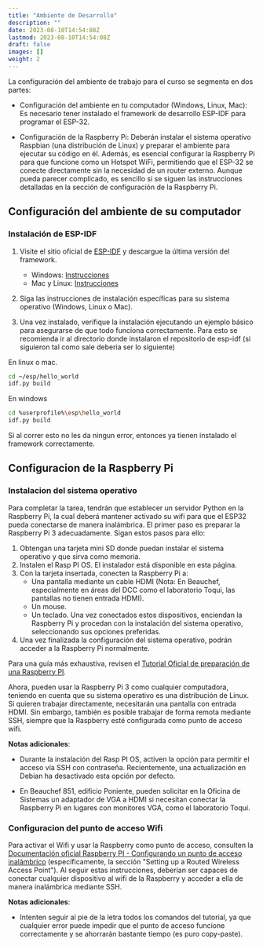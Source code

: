```yaml
---
title: "Ambiente de Desarrollo"
description: ""
date: 2023-08-10T14:54:08Z
lastmod: 2023-08-10T14:54:08Z
draft: false
images: []
weight: 2
---
```




La configuración del ambiente de trabajo para el curso se segmenta en dos partes:

- Configuración del ambiente en tu computador (Windows, Linux, Mac): Es necesario tener instalado el framework de desarrollo ESP-IDF para programar el ESP-32.

- Configuración de la Raspberry Pi: Deberán instalar el sistema operativo Raspbian (una distribución de Linux) y preparar el ambiente para ejecutar su código en él. Además, es esencial configurar la Raspberry Pi para que funcione como un Hotspot WiFi, permitiendo que el ESP-32 se conecte directamente sin la necesidad de un router externo. Aunque pueda parecer complicado, es sencillo si se siguen las instrucciones detalladas en la sección de configuración de la Raspberry Pi.

## Configuración del ambiente de su computador

### Instalación de ESP-IDF

1. Visite el sitio oficial de [ESP-IDF](https://docs.espressif.com/projects/esp-idf/en/latest/esp32/get-started/) y descargue la última versión del framework.

    - Windows: [Instrucciones](https://docs.espressif.com/projects/esp-idf/en/latest/esp32/get-started/windows-setup.html)
    - Mac y Linux: [Instrucciones](https://docs.espressif.com/projects/esp-idf/en/latest/esp32/get-started/linux-macos-setup.html)

2. Siga las instrucciones de instalación específicas para su sistema operativo (Windows, Linux o Mac).

3. Una vez instalado, verifique la instalación ejecutando un ejemplo básico para asegurarse de que todo funciona correctamente. Para esto se recomienda ir al directorio donde instalaron el repositorio de esp-idf (si siguieron tal como sale deberia ser lo siguiente)

En linux o mac.

```bash
cd ~/esp/hello_world
idf.py build
```

En windows

```bash
cd %userprofile%\esp\hello_world
idf.py build
```

Si al correr esto no les da ningun error, entonces ya tienen instalado el framework correctamente.

## Configuracion de la Raspberry Pi

### Instalacion del sistema operativo

Para completar la tarea, tendrán que establecer un servidor Python en la Raspberry Pi, la cual deberá mantener activado su wifi para que el ESP32 pueda conectarse de manera inalámbrica. El primer paso es preparar la Raspberry Pi 3 adecuadamente. Sigan estos pasos para ello:

1. Obtengan una tarjeta mini SD donde puedan instalar el sistema operativo y que sirva como memoria.
2. Instalen el Rasp PI OS. El instalador está disponible en esta página.
3. Con la tarjeta insertada, conecten la Raspberry Pi a:
   - Una pantalla mediante un cable HDMI (Nota: En Beauchef, especialmente en áreas del DCC como el laboratorio Toqui, las pantallas no tienen entrada HDMI).
   - Un mouse.
   - Un teclado.
   Una vez conectados estos dispositivos, enciendan la Raspberry Pi y procedan con la instalación del sistema operativo, seleccionando sus opciones preferidas.
4. Una vez finalizada la configuración del sistema operativo, podrán acceder a la Raspberry Pi normalmente.

Para una guía más exhaustiva, revisen el [Tutorial Oficial de preparación de una Raspberry PI](https://projects.raspberrypi.org/es-LA/projects/raspberry-pi-setting-up/0).

Ahora, pueden usar la Raspberry Pi 3 como cualquier computadora, teniendo en cuenta que su sistema operativo es una distribución de Linux. Si quieren trabajar directamente, necesitarán una pantalla con entrada HDMI. Sin embargo, también es posible trabajar de forma remota mediante SSH, siempre que la Raspberry esté configurada como punto de acceso wifi.

**Notas adicionales**:

- Durante la instalación del Rasp PI OS, activen la opción para permitir el acceso vía SSH con contraseña. Recientemente, una actualización en Debian ha desactivado esta opción por defecto.

- En Beauchef 851, edificio Poniente, pueden solicitar en la Oficina de Sistemas un adaptador de VGA a HDMI si necesitan conectar la Raspberry Pi en lugares con monitores VGA, como el laboratorio Toqui.

### Configuracion del punto de acceso Wifi

Para activar el Wifi y usar la Raspberry como punto de acceso, consulten la [Documentación oficial Raspberry PI - Configurando un punto de acceso inalámbrico](https://www.raspberrypi.com/documentation/computers/configuration.html#setting-up-a-routed-wireless-access-point) (específicamente, la sección "Setting up a Routed Wireless Access Point"). Al seguir estas instrucciones, deberían ser capaces de conectar cualquier dispositivo al wifi de la Raspberry y acceder a ella de manera inalámbrica mediante SSH.

**Notas adicionales**:

- Intenten seguir al pie de la letra todos los comandos del tutorial, ya que cualquier error puede impedir que el punto de acceso funcione correctamente y se ahorrarán bastante tiempo (es puro copy-paste).
